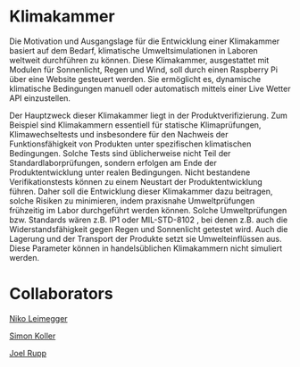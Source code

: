 # Klimakammer

Die Motivation und Ausgangslage für die Entwicklung einer Klimakammer basiert auf dem Bedarf, klimatische Umweltsimulationen in Laboren weltweit durchführen zu können. Diese Klimakammer, ausgestattet mit Modulen für Sonnenlicht, Regen und Wind, soll durch einen Raspberry Pi über eine Website gesteuert werden. Sie ermöglicht es, dynamische klimatische Bedingungen manuell oder automatisch mittels einer Live Wetter API einzustellen.

Der Hauptzweck dieser Klimakammer liegt in der Produktverifizierung. Zum Beispiel sind Klimakammern essentiell für statische Klimaprüfungen, Klimawechseltests und insbesondere für den Nachweis der Funktionsfähigkeit von Produkten unter spezifischen klimatischen Bedingungen. Solche Tests sind üblicherweise nicht Teil der Standardlaborprüfungen, sondern erfolgen am Ende der Produktentwicklung unter realen Bedingungen. Nicht bestandene Verifikationstests können zu einem Neustart der Produktentwicklung führen. Daher soll die Entwicklung dieser Klimakammer dazu beitragen, solche Risiken zu minimieren, indem praxisnahe Umweltprüfungen frühzeitig im Labor durchgeführt werden können. Solche Umweltprüfungen bzw. Standards wären z.B. IP1 oder MIL-STD-8102 , bei denen z.B. auch die Widerstandsfähigkeit gegen Regen und Sonnenlicht getestet wird. Auch die Lagerung und der Transport der Produkte setzt sie Umwelteinflüssen aus. Diese Parameter können in handelsüblichen Klimakammern nicht simuliert werden.

# Collaborators
[Niko Leimegger](https://github.com/tee6)

[Simon Koller](https://github.com/inz8ne)

[Joel Rupp](https://github.com/joel05)
